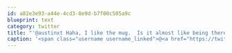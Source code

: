 ```yaml
---
id: a82e3e93-a44e-4cd3-8e9d-b7f00c505a9c
blueprint: text
category: twitter
title: "'@austinxt Haha, I like the mug.  Is it almost like being there?"
caption: '<span class="username username_linked">@<a href="https://twitter.com/austinxt" title="Zenia Austin">austinxt</a></span> Haha, I like the mug.  Is it almost like being there?'
---
```

